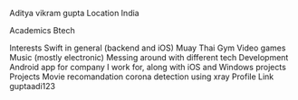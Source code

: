 Aditya vikram gupta
Location
India

Academics
Btech

Interests
Swift in general (backend and iOS)
Muay Thai
Gym
Video games
Music (mostly electronic)
Messing around with different tech
Development
Android app for company I work for, along with iOS and Windows projects
Projects
Movie recomandation
corona detection using xray
Profile Link
guptaadi123
